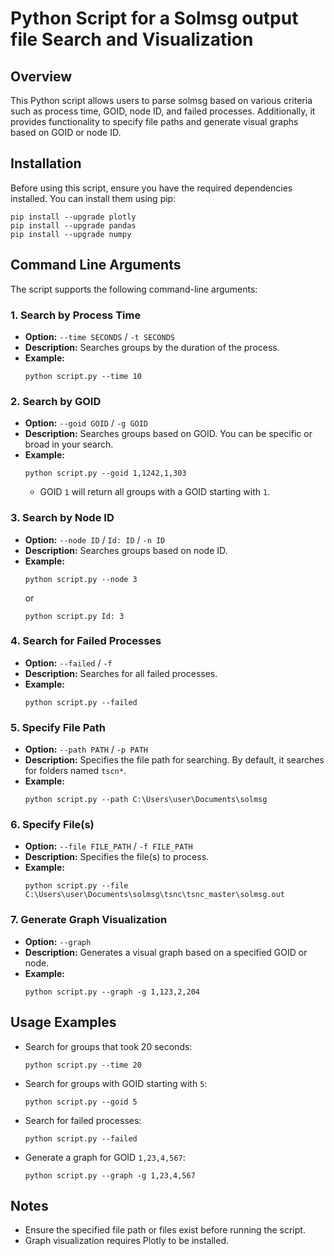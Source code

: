 # Python Script for a Solmsg output file Search and Visualization

## Overview
This Python script allows users to parse solmsg based on various criteria such as process time, GOID, node ID, and failed processes. Additionally, it provides functionality to specify file paths and generate visual graphs based on GOID or node ID.

## Installation
Before using this script, ensure you have the required dependencies installed. You can install them using pip:

```console
pip install --upgrade plotly
pip install --upgrade pandas
pip install --upgrade numpy
```
## Command Line Arguments
The script supports the following command-line arguments:

### 1. Search by Process Time
- **Option:** `--time SECONDS` / `-t SECONDS`
- **Description:** Searches groups by the duration of the process.
- **Example:**
  ```console
  python script.py --time 10
  ```

### 2. Search by GOID
- **Option:** `--goid GOID` / `-g GOID`
- **Description:** Searches groups based on GOID. You can be specific or broad in your search.
- **Example:**
  ```console
  python script.py --goid 1,1242,1,303
  ```
  - GOID `1` will return all groups with a GOID starting with `1`.

### 3. Search by Node ID
- **Option:** `--node ID` / `Id: ID` / `-n ID`
- **Description:** Searches groups based on node ID.
- **Example:**
  ```console
  python script.py --node 3
  ```
  or
  ```console
  python script.py Id: 3
  ```
### 4. Search for Failed Processes
- **Option:** `--failed` / `-f`
- **Description:** Searches for all failed processes.
- **Example:**
  ```console
  python script.py --failed
  ```

### 5. Specify File Path
- **Option:** `--path PATH` / `-p PATH`
- **Description:** Specifies the file path for searching. By default, it searches for folders named `tscn*`.
- **Example:**
  ```console
  python script.py --path C:\Users\user\Documents\solmsg
  ```

### 6. Specify File(s)
- **Option:** `--file FILE_PATH` / `-f FILE_PATH`
- **Description:** Specifies the file(s) to process.
- **Example:**
  ```console
  python script.py --file C:\Users\user\Documents\solmsg\tsnc\tsnc_master\solmsg.out
  ```

### 7. Generate Graph Visualization
- **Option:** `--graph`
- **Description:** Generates a visual graph based on a specified GOID or node.
- **Example:**
  ```console
  python script.py --graph -g 1,123,2,204
  ```

## Usage Examples
- Search for groups that took 20 seconds:
  ```console
  python script.py --time 20
  ```
- Search for groups with GOID starting with `5`:
  ```console
  python script.py --goid 5
  ```
- Search for failed processes:
  ```console
  python script.py --failed
  ```
- Generate a graph for GOID `1,23,4,567`:
  ```console
  python script.py --graph -g 1,23,4,567
  ```

## Notes
- Ensure the specified file path or files exist before running the script.
- Graph visualization requires Plotly to be installed.

